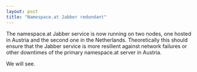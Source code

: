 ```yaml
--- 
layout: post
title: "Namespace.at Jabber redundant"
---
```


The namespace.at Jabber service is now running on two nodes, one hosted in Austria and the second one in the Netherlands. Theoretically this should ensure that the Jabber service is more resilient against network failures or other downtimes of the primary namespace.at server in Austria.

We will see.


